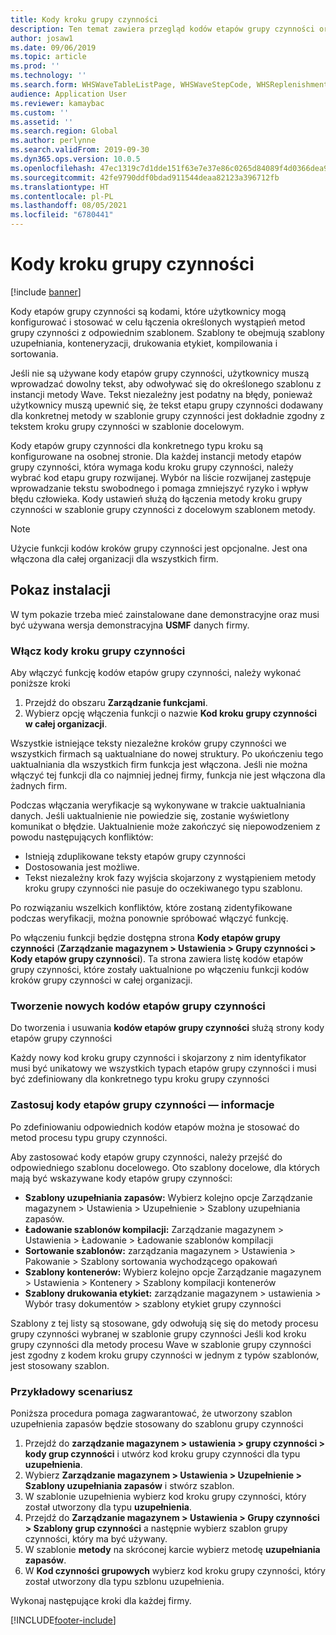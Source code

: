```yaml
---
title: Kody kroku grupy czynności
description: Ten temat zawiera przegląd kodów etapów grupy czynności oraz sposobu ich używania.
author: josaw1
ms.date: 09/06/2019
ms.topic: article
ms.prod: ''
ms.technology: ''
ms.search.form: WHSWaveTableListPage, WHSWaveStepCode, WHSReplenishmentTemplates, WHSWaveTemplateTable
audience: Application User
ms.reviewer: kamaybac
ms.custom: ''
ms.assetid: ''
ms.search.region: Global
ms.author: perlynne
ms.search.validFrom: 2019-09-30
ms.dyn365.ops.version: 10.0.5
ms.openlocfilehash: 47ec1319c7d1dde151f63e7e37e86c0265d84089f4d0366dea9310bda49c859d
ms.sourcegitcommit: 42fe9790ddf0bdad911544deaa82123a396712fb
ms.translationtype: HT
ms.contentlocale: pl-PL
ms.lasthandoff: 08/05/2021
ms.locfileid: "6780441"
---
```

# <a name="wave-step-codes"></a>Kody kroku grupy czynności

[!include [banner](../includes/banner.md)]

Kody etapów grupy czynności są kodami, które użytkownicy mogą konfigurować i stosować w celu łączenia określonych wystąpień metod grupy czynności z odpowiednim szablonem. Szablony te obejmują szablony uzupełniania, konteneryzacji, drukowania etykiet, kompilowania i sortowania.

Jeśli nie są używane kody etapów grupy czynności, użytkownicy muszą wprowadzać dowolny tekst, aby odwoływać się do określonego szablonu z instancji metody Wave. Tekst niezależny jest podatny na błędy, ponieważ użytkownicy muszą upewnić się, że tekst etapu grupy czynności dodawany dla konkretnej metody w szablonie grupy czynności jest dokładnie zgodny z tekstem kroku grupy czynności w szablonie docelowym.

Kody etapów grupy czynności dla konkretnego typu kroku są konfigurowane na osobnej stronie. Dla każdej instancji metody etapów grupy czynności, która wymaga kodu kroku grupy czynności, należy wybrać kod etapu grupy rozwijanej. Wybór na liście rozwijanej zastępuje wprowadzanie tekstu swobodnego i pomaga zmniejszyć ryzyko i wpływ błędu człowieka. Kody ustawień służą do łączenia metody kroku grupy czynności w szablonie grupy czynności z docelowym szablonem metody.

> [!NOTE]
> Użycie funkcji kodów kroków grupy czynności jest opcjonalne. Jest ona włączona dla całej organizacji dla wszystkich firm.

## <a name="setup-demo"></a>Pokaz instalacji 

W tym pokazie trzeba mieć zainstalowane dane demonstracyjne oraz musi być używana wersja demonstracyjna **USMF** danych firmy.

### <a name="enable-wave-step-codes"></a>Włącz kody kroku grupy czynności

Aby włączyć funkcję kodów etapów grupy czynności, należy wykonać poniższe kroki

1. Przejdź do obszaru **Zarządzanie funkcjami**.
2. Wybierz opcję włączenia funkcji o nazwie **Kod kroku grupy czynności w całej organizacji**.

Wszystkie istniejące teksty niezależne kroków grupy czynności we wszystkich firmach są uaktualniane do nowej struktury. Po ukończeniu tego uaktualniania dla wszystkich firm funkcja jest włączona. Jeśli nie można włączyć tej funkcji dla co najmniej jednej firmy, funkcja nie jest włączona dla żadnych firm.

Podczas włączania weryfikacje są wykonywane w trakcie uaktualniania danych. Jeśli uaktualnienie nie powiedzie się, zostanie wyświetlony komunikat o błędzie. Uaktualnienie może zakończyć się niepowodzeniem z powodu następujących konfliktów:

- Istnieją zduplikowane teksty etapów grupy czynności
- Dostosowania jest możliwe.
- Tekst niezależny krok fazy wyjścia skojarzony z wystąpieniem metody kroku grupy czynności nie pasuje do oczekiwanego typu szablonu.

Po rozwiązaniu wszelkich konfliktów, które zostaną zidentyfikowane podczas weryfikacji, można ponownie spróbować włączyć funkcję.

Po włączeniu funkcji będzie dostępna strona **Kody etapów grupy czynności** (**Zarządzanie magazynem \> Ustawienia \> Grupy czynności \> Kody etapów grupy czynności**). Ta strona zawiera listę kodów etapów grupy czynności, które zostały uaktualnione po włączeniu funkcji kodów kroków grupy czynności w całej organizacji.

### <a name="create-new-wave-step-codes"></a>Tworzenie nowych kodów etapów grupy czynności

Do tworzenia i usuwania **kodów etapów grupy czynności** służą strony kody etapów grupy czynności

Każdy nowy kod kroku grupy czynności i skojarzony z nim identyfikator musi być unikatowy we wszystkich typach etapów grupy czynności i musi być zdefiniowany dla konkretnego typu kroku grupy czynności

### <a name="apply-wave-step-codes"></a>Zastosuj kody etapów grupy czynności — informacje

Po zdefiniowaniu odpowiednich kodów etapów można je stosować do metod procesu typu grupy czynności.

Aby zastosować kody etapów grupy czynności, należy przejść do odpowiedniego szablonu docelowego. Oto szablony docelowe, dla których mają być wskazywane kody etapów grupy czynności:

- **Szablony uzupełniania zapasów:** Wybierz kolejno opcje Zarządzanie magazynem \> Ustawienia \> Uzupełnienie \> Szablony uzupełniania zapasów.
- **Ładowanie szablonów kompilacji:** Zarządzanie magazynem \> Ustawienia \> Ładowanie \> Ładowanie szablonów kompilacji
- **Sortowanie szablonów:** zarządzania magazynem \> Ustawienia \> Pakowanie \> Szablony sortowania wychodzącego opakowań
- **Szablony kontenerów:** Wybierz kolejno opcje Zarządzanie magazynem \> Ustawienia \> Kontenery \> Szablony kompilacji kontenerów
- **Szablony drukowania etykiet:** zarządzanie magazynem \> ustawienia \> Wybór trasy dokumentów \> szablony etykiet grupy czynności

Szablony z tej listy są stosowane, gdy odwołują się się do metody procesu grupy czynności wybranej w szablonie grupy czynności Jeśli kod kroku grupy czynności dla metody procesu Wave w szablonie grupy czynności jest zgodny z kodem kroku grupy czynności w jednym z typów szablonów, jest stosowany szablon.

### <a name="sample-scenario"></a>Przykładowy scenariusz

Poniższa procedura pomaga zagwarantować, że utworzony szablon uzupełnienia zapasów będzie stosowany do szablonu grupy czynności

1. Przejdź do **zarządzanie magazynem \> ustawienia \> grupy czynności \> kody grup czynności** i utwórz kod kroku grupy czynności dla typu **uzupełnienia**.
2. Wybierz **Zarządzanie magazynem \> Ustawienia \> Uzupełnienie \> Szablony uzupełniania zapasów** i stwórz szablon.
3. W szablonie uzupełnienia wybierz kod kroku grupy czynności, który został utworzony dla typu **uzupełnienia**.
4. Przejdź do **Zarządzanie magazynem \> Ustawienia \> Grupy czynności \> Szablony grup czynności** a następnie wybierz szablon grupy czynności, który ma być używany.
5. W szablonie **metody** na skróconej karcie wybierz metodę **uzupełniania zapasów**.
6. W **Kod czynności grupowych** wybierz kod kroku grupy czynności, który został utworzony dla typu szblonu uzupełnienia.

Wykonaj następujące kroki dla każdej firmy.


[!INCLUDE[footer-include](../../includes/footer-banner.md)]